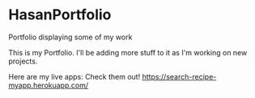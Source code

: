 # HasanPortfolio
Portfolio displaying some of my work

This is my Portfolio. I'll be adding more stuff to it as I'm working on new projects.

Here are my live apps: Check them out!
https://search-recipe-myapp.herokuapp.com/
